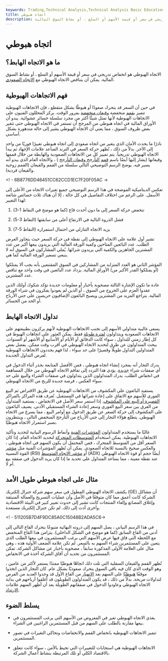 ```yaml
---
keywords: Trading,Technical Analysis,Technical Analysis Basic Education
title: اتجاه هبوطي
description: الاتجاه الهبوطي هو انخفاض تدريجي في سعر أو قيمة الأسهم أو السلع ، أو نشاط السوق المالية.
---
```


# اتجاه هبوطي
## ما هو الاتجاه الهابط؟

الاتجاه الهبوطي هو انخفاض تدريجي في سعر أو قيمة الأسهم أو السلع ، أو نشاط السوق المالية. يمكن أن يتناقض الاتجاه الهبوطي مع [الاتجاه الصعودي](/uptrend).

## فهم الاتجاهات الهبوطية

في حين أن السعر قد يتحرك صعودًا أو هبوطًا بشكل متقطع ، فإن الاتجاهات الهبوطية تتميز [بقمم](/peak) منخفضة [وقيعان منخفضة](/trough) بمرور الوقت. يركز المحللون الفنيون على الاتجاهات الهبوطية لأنها تمثل شيئًا أكثر من مجرد سلسلة خسائر عشوائية. يبدو أن الأوراق المالية في اتجاه هبوطي من المرجح أن تستمر في الاتجاه الهبوطي حتى تتغير بعض ظروف السوق ، مما يعني أن الاتجاه الهبوطي يشير إلى حالة متدهورة بشكل أساسي.

نادرًا ما يحدث الأمان الذي يتغير من اتجاه صعودي إلى اتجاه هبوطي تغييرًا فوريًا من واحد إلى الآخر. بدلاً من ذلك ، تُظهر حركة السعر في الترند الصاعد علامات الإجهاد ثم يبدأ الاتجاه الهبوطي تدريجياً. يتم تمييز كل من الاتجاهات الصعودية والهابطة من خلال قممها وقيعانها (يشار إليها أيضًا باسم [قمم](/swinghigh) [التأرجح وقيعان التأرجح](/swinglow) ) ، والاتجاه العام الذي يبدو أنه يسير فيه. يوضح الرسم التوضيحي التالي سلسلة من القمم والقيعان (القمم زوجية والقيعان فردية).

<! - 6B8776DD46451CC62CCD1EC7F20F05AC ->

تعكس الديناميكية الموضحة في هذا الرسم التوضيحي جميع تغيرات الاتجاه من الأعلى إلى الأسفل. على الرغم من اختلاف التفاصيل في كل حالة ، إلا أن هناك ثلاث خصائص شائعة لهذا التغيير:

1. تنخفض حركة السعر إلى ما دون أحدث قاع (كما هو موضح في النقاط 1-3)

1. فشل الذروة التالية في الارتفاع أعلى من سابقتها (النقاط 3-5)

1. يزيد الاتجاه التنازلي من احتمال استمراره (النقاط 5-7)

تشير أول علامة على الاتجاه الهبوطي إلى نقطة في حركة السعر حيث يتجاوز العرض الطلب. عدد البائعين المتاحين وكمية الورقة المالية التي يريدون بيعها أكبر من عدد المشترين الجاهزين والكمية التي يريدون شرائها. يُملي المشاركون في السوق أنه لا ينبغي تسعير الورقة المالية كما هي.

المؤشر الثاني هو العدد المتزايد من المشاركين في السوق المقتنعين بأنه يجب ألا يمتلكوا (أو يمتلكوا القدر الأكبر من) الأوراق المالية. يزداد عدد البائعين في وقت واحد مع تناقص عدد المشترين.

عادة ما تكون الإشارة الثالثة مصحوبة بأخبار أو معلومات جديدة تؤكد شكوك أولئك الذين عقدوا العزم على الخروج من السوق ، أو الذين لم يعودوا يفكرون في شراء الورقة المالية. يتراجع المزيد من المشترين ويصبح البائعون الإضافيون حريصين على جني الأرباح أو الحد من الخسائر.

## تداول الاتجاه الهابط

يسعى غالبية متداولي الأسهم إلى تجنب الاتجاهات الهبوطية لأنهم يركزون بطبيعتهم على الاتجاهات الصعودية ويتداولون [لفترة طويلة](/long) فقط. يمكن العثور على اتجاهات الهبوط في كل إطار زمني للتداول ، سواء كانت الدقائق أو الأيام أو الأسابيع أو الأشهر أو السنوات. يبحث المتداولون عن طرق لتحديد الاتجاه الهبوطي في أقرب وقت ممكن. يفضل بعض المتداولين التداول طويلًا وقصيرًا على حد سواء ، لذا فهم يحددون الاتجاهات الهبوطية لفرص التداول الجديدة.

يدرك التجار أنه بمجرد إنشاء اتجاه هبوطي ، فمن الأفضل المتابعة بحذر أثناء الدخول في أي صفقات شراء [جديدة](/long). يؤدي هذا التردد إلى تفاقم الاتجاه الهبوطي من خلال المساهمة في انخفاض الطلب. يدرك المتداولون الذين يتداولون في صفقات الشراء والبيع على حد سواء العكس ، فرصة جديدة للربح من الاتجاه الهبوطي.

يستفيد البائعون على المكشوف من الاتجاهات الهبوطية عن طريق الاقتراض ثم البيع الفوري للأسهم مع الاتفاق على إعادة شرائها في المستقبل. تُعرف هذه المراكز بالمراكز [القصيرة أو البيع على المكشوف](/shortselling). إذا استمر سعر الأصل في الانخفاض ، يستفيد المتداول من الفرق بين سعر البيع الفوري وسعر إعادة الشراء المستقبلي الأدنى. يضيف البائعون على المكشوف إلى حركة السعر عن طريق الدخول مع أوامر البيع ، مما يسرع من الاتجاه الهبوطي. يتطلع هؤلاء التجار إلى جني الأرباح من التأرجح المنخفض التالي ، وينتظرون بصبر استمرار الاتجاه هبوطيًا.

غالبًا ما يستخدم المتداولون [المؤشرات الفنية](/technicalindicator) وأنماط الرسوم البيانية لتحديد وتأكيد الاتجاهات الهبوطية. يمكن استخدام [المتوسطات المتحركة](/movingaverage) لتحديد الاتجاه العام. إذا كان السعر أقل من المتوسط المتحرك ، فمن المحتمل أن يكون السهم في اتجاه هبوطي ، والعكس صحيح بالنسبة للاتجاه الصعودي. يمكن أن تُظهر المؤشرات الفنية مثل [مؤشر](/rsi) القوة النسبية (RSI) أو [مؤشر الاتجاه المتوسط](/adx) (ADX) أيضًا حجم أو قوة الاتجاه الهبوطي عند نقطة معينة ، مما يساعد المتداول على تحديد ما إذا كان يريد الدخول في صفقة بيع أم لا.

## مثال على اتجاه هبوطي طويل الأمد

يكشف الاتجاه الهبوطي المطول في سعر سهم شركة جنرال إلكتريك (GE) أن مشاكل الشركة كانت أعمق مما كان متوقعًا في الأصل وأن عمليات التسريح والعمالة المنبثقة وإغلاق المصانع وإلغاء المنتجات كانت تشير إلى حدوث تغيير كبير في البيئة الاقتصادية وأخرى أدت إلى ذلك. لم تكن جنرال إلكتريك مستعدة.

<! - 511205B7D4F9DC85A0C15048B2ADA5C6->

في هذا الرسم البياني ، يصل السهم إلى ذروته النهائية متبوعًا بتحرك القاع التالي إلى أدنى من القاع السابق (كما هو موضح في الشكل الداخلي). يتزامن هذا القاع المنخفض مع اللحظة التي فاق فيها عرض الأسهم التي يرغب المستثمرون في بيعها الطلب الذي يتعين على المستثمرين شراء السهم به بالسعر. لم تكن علامة الضعف الأولية هذه ، وهي مثال على العلامة الأولى المذكورة سابقاً ، مصحوبة بأخبار عن مشاكل الشركة. تمكن المستثمرون من تحديد أن آفاق الشركة آخذة في الانخفاض.

تُظهر القمم والقيعان السفلية التي تلت ذلك اتجاهًا هبوطيًا ممتدًا يستمر لأكثر من عامين ، وهو الوقت الذي كان فيه باقي السوق يتحرك صعوديًا بشكل عام. كان التجار الذين اتخذوا موقفًا [هبوطيًا](/bear) على السهم بعد [الانهيار](/breakdown) من القاع الأول قد وجدوا العديد من الفرص لتداولات مربحة. بدلاً من ذلك ، قد يكون المتداولون الطويلون قد أغلقوا أرباحهم في بداية الاتجاه الهبوطي وعاودوا الدخول في صفقاتهم الطويلة بعد أن أظهر السهم علامات [الارتداد](/rebound).

## يسلط الضوء

- يغذي الاتجاه الهبوطي تغير في المعروض من الأسهم التي يرغب المستثمرون في بيعها مقارنة بالطلب على السهم من قبل المستثمرين الراغبين في الشراء.

- تتميز الاتجاهات الهبوطية بانخفاض القمم والانخفاضات وتحاكي التغيرات في تصور المستثمرين.

- الاتجاهات الهبوطية هي استجابات للتغييرات التي تحيط بالأمن ، سواء كانت تتعلق بالاقتصاد الكلي أو تلك المرتبطة بنشاط أعمال الشركة.

